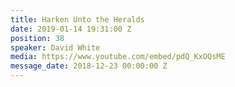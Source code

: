 ```yaml
---
title: Harken Unto the Heralds
date: 2019-01-14 19:31:00 Z
position: 38
speaker: David White
media: https://www.youtube.com/embed/pdQ_KxOQsME
message_date: 2018-12-23 00:00:00 Z
---
```


